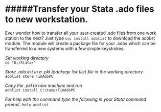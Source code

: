 #####Transfer your Stata .ado files to new workstation.
===
Ever wonder how to transfer all your user-created .ado files from one work station to the next?  Just type ```ssc install adolist``` to download the adolist module.  The module will create a package file for your .ados which can be transferred to a new systems with a few simple keystrokes.

_Set working directory_  
```cd "U:/Stata/"```

_Store .ado list in a .pkl (package list file) file in the working directory_  
```adolist store TimAdoPC```

_Copy the .pkl to new machine and run_  
```adolist install C:\temp\TimAdoPC```

_For help with the command type the following in your Stata command prompt._
```help adolist```

